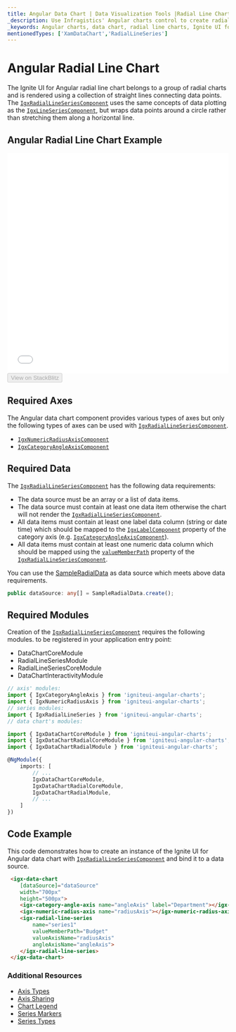 ```yaml
---
title: Angular Data Chart | Data Visualization Tools |Radial Line Chart | Data Binding | Infragistics
_description: Use Infragistics' Angular charts control to create radial line charts. Learn about our Ignite UI for Angular graph types!
_keywords: Angular charts, data chart, radial line charts, Ignite UI for Angular, Infragistics
mentionedTypes: ['XamDataChart','RadialLineSeries']
---
```


# Angular Radial Line Chart

The Ignite UI for Angular radial line chart belongs to a group of radial charts and is rendered using a collection of straight lines connecting data points. The [`IgxRadialLineSeriesComponent`]({environment:dvapibaseurl}/products/ignite-ui-angular/api/docs/typescript/latest/classes/igxradiallineseriescomponent.html) uses the same concepts of data plotting as the [`IgxLineSeriesComponent`]({environment:dvapibaseurl}/products/ignite-ui-angular/api/docs/typescript/latest/classes/igxlineseriescomponent.html), but wraps data points around a circle rather than stretching them along a horizontal line.

## Angular Radial Line Chart Example

<div class="sample-container loading" style="height: 500px">
    <iframe id="data-chart-type-radial-series-iframe" src='{environment:dvDemosBaseUrl}/charts/data-chart-type-radial-line-series' width="100%" height="100%" seamless frameBorder="0" onload="onXPlatSampleIframeContentLoaded(this);" alt="Angular Radial Line Chart Example"></iframe>
</div>
<div>
    <button data-localize="stackblitz" disabled class="stackblitz-btn" data-iframe-id="data-chart-type-radial-series-iframe" data-demos-base-url="{environment:dvDemosBaseUrl}">View on StackBlitz
    </button>


</div>

<div class="divider--half"></div>

## Required Axes

The Angular data chart component provides various types of axes but only the following types of axes can be used with [`IgxRadialLineSeriesComponent`]({environment:dvapibaseurl}/products/ignite-ui-angular/api/docs/typescript/latest/classes/igxradiallineseriescomponent.html).

-   [`IgxNumericRadiusAxisComponent`]({environment:dvapibaseurl}/products/ignite-ui-angular/api/docs/typescript/latest/classes/igxnumericradiusaxiscomponent.html)
-   [`IgxCategoryAngleAxisComponent`]({environment:dvapibaseurl}/products/ignite-ui-angular/api/docs/typescript/latest/classes/igxcategoryangleaxiscomponent.html)

## Required Data

The [`IgxRadialLineSeriesComponent`]({environment:dvapibaseurl}/products/ignite-ui-angular/api/docs/typescript/latest/classes/igxradiallineseriescomponent.html) has the following data requirements:

-   The data source must be an array or a list of data items.
-   The data source must contain at least one data item otherwise the chart will not render the [`IgxRadialLineSeriesComponent`]({environment:dvapibaseurl}/products/ignite-ui-angular/api/docs/typescript/latest/classes/igxradiallineseriescomponent.html).
-   All data items must contain at least one label data column (string or date time) which should be mapped to the [`IgxLabelComponent`]({environment:dvapibaseurl}/products/ignite-ui-angular/api/docs/typescript/latest/classes/igxlabelcomponent.html) property of the category axis (e.g. [`IgxCategoryAngleAxisComponent`]({environment:dvapibaseurl}/products/ignite-ui-angular/api/docs/typescript/latest/classes/igxcategoryangleaxiscomponent.html)).
-   All data items must contain at least one numeric data column which should be mapped using the [`valueMemberPath`]({environment:dvapibaseurl}/products/ignite-ui-angular/api/docs/typescript/latest/classes/igxanchoredradialseriescomponent.html#valuememberpath) property of the [`IgxRadialLineSeriesComponent`]({environment:dvapibaseurl}/products/ignite-ui-angular/api/docs/typescript/latest/classes/igxradiallineseriescomponent.html).

You can use the [SampleRadialData](data-chart-data-sources-radial.md) as data source which meets above data requirements.

```ts
public dataSource: any[] = SampleRadialData.create();
```

## Required Modules

Creation of the [`IgxRadialLineSeriesComponent`]({environment:dvapibaseurl}/products/ignite-ui-angular/api/docs/typescript/latest/classes/igxradiallineseriescomponent.html) requires the following modules<!-- Angular, React, WebComponents -->.<!-- end: Angular, React, WebComponents --><!-- Blazor --> to be registered in your application entry point:

-   DataChartCoreModule
-   RadialLineSeriesModule
-   RadialLineSeriesCoreModule
-   DataChartInteractivityModule
    <!-- end: Blazor -->

```ts
// axis' modules:
import { IgxCategoryAngleAxis } from 'igniteui-angular-charts';
import { IgxNumericRadiusAxis } from 'igniteui-angular-charts';
// series modules:
import { IgxRadialLineSeries } from 'igniteui-angular-charts';
// data chart's modules:

import { IgxDataChartCoreModule } from 'igniteui-angular-charts';
import { IgxDataChartRadialCoreModule } from 'igniteui-angular-charts';
import { IgxDataChartRadialModule } from 'igniteui-angular-charts';

@NgModule({
    imports: [
        // ...
        IgxDataChartCoreModule,
        IgxDataChartRadialCoreModule,
        IgxDataChartRadialModule,
        // ...
    ]
})
```

## Code Example

This code demonstrates how to create an instance of the Ignite UI for Angular data chart with [`IgxRadialLineSeriesComponent`]({environment:dvapibaseurl}/products/ignite-ui-angular/api/docs/typescript/latest/classes/igxradiallineseriescomponent.html) and bind it to a data source.

```html
 <igx-data-chart
    [dataSource]="dataSource"
    width="700px"
    height="500px">
    <igx-category-angle-axis name="angleAxis" label="Department"></igx-category-angle-axis>
    <igx-numeric-radius-axis name="radiusAxis"></igx-numeric-radius-axis>
    <igx-radial-line-series
        name="series1"
        valueMemberPath="Budget"
        valueAxisName="radiusAxis"
        angleAxisName="angleAxis">
    </igx-radial-line-series>
 </igx-data-chart>
```

### Additional Resources

-   [Axis Types](data-chart-axis-types.md)
-   [Axis Sharing](data-chart-axis-sharing.md)
-   [Chart Legend](data-chart-legends.md)
-   [Series Markers](data-chart-series-markers.md)
-   [Series Types](data-chart-series-types.md)
